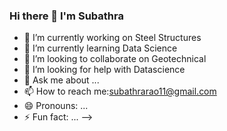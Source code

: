 ### Hi there 👋 I'm Subathra
- 🔭 I’m currently working on Steel Structures
- 🌱 I’m currently learning Data Science
- 👯 I’m looking to collaborate on Geotechnical 
- 🤔 I’m looking for help with Datascience
- 💬 Ask me about ...
- 📫 How to reach me:subathrarao11@gmail.com
- 😄 Pronouns: ...
- ⚡ Fun fact: ...
-->

